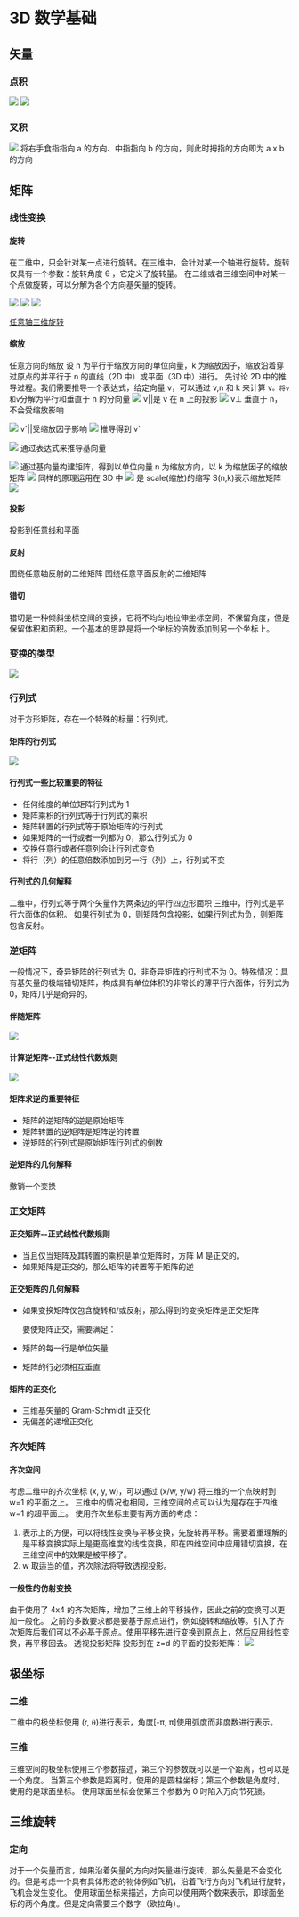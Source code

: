 # 3D 数学基础

## 矢量

### 点积

![](../.gitbook/assets/3d1.png) ![](../.gitbook/assets/3d2.png)

### 叉积

![](../.gitbook/assets/3d3.png) 将右手食指指向 a 的方向、中指指向 b 的方向，则此时拇指的方向即为 a x b 的方向

## 矩阵

### 线性变换

#### 旋转

在二维中，只会针对某一点进行旋转。在三维中，会针对某一个轴进行旋转。旋转仅具有一个参数：旋转角度 θ ，它定义了旋转量。 在二维或者三维空间中对某一个点做旋转，可以分解为各个方向基矢量的旋转。

![](../.gitbook/assets/3d4.png) ![](../.gitbook/assets/3d5.png) ![](../.gitbook/assets/3d6.png)

[任意轴三维旋转](https://zhuanlan.zhihu.com/p/56587491)

#### 缩放

任意方向的缩放 设 n 为平行于缩放方向的单位向量，k 为缩放因子，缩放沿着穿过原点的并平行于 n 的直线（2D 中）或平面（3D 中）进行。 先讨论 2D 中的推导过程。我们需要推导一个表达式，给定向量 v，可以通过 v,n 和 k 来计算 v`。将v和v`分解为平行和垂直于 n 的分向量 ![](../.gitbook/assets/3d7.png) v\|\|是 v 在 n 上的投影 ![](../.gitbook/assets/3d8.png) v⊥ 垂直于 n，不会受缩放影响

![](../.gitbook/assets/3d9.png) v\`\|\|受缩放因子影响 ![](../.gitbook/assets/3d10.png) 推导得到 v\`

![](../.gitbook/assets/3d11.png) 通过表达式来推导基向量

![](../.gitbook/assets/3d12.png) 通过基向量构建矩阵，得到以单位向量 n 为缩放方向，以 k 为缩放因子的缩放矩阵 ![](../.gitbook/assets/3d13.png) 同样的原理运用在 3D 中 ![](../.gitbook/assets/3d14.png) 是 scale\(缩放\)的缩写 S\(n,k\)表示缩放矩阵 ![](../.gitbook/assets/3d15.png)

#### 投影

投影到任意线和平面

#### 反射

围绕任意轴反射的二维矩阵 围绕任意平面反射的二维矩阵

#### 错切

错切是一种倾斜坐标空间的变换，它将不均匀地拉伸坐标空间，不保留角度，但是保留体积和面积。一个基本的思路是将一个坐标的倍数添加到另一个坐标上。

### 变换的类型

![](../.gitbook/assets/3d16.png)

### 行列式

对于方形矩阵，存在一个特殊的标量：行列式。

#### 矩阵的行列式

![](../.gitbook/assets/3d17.png)

#### 行列式一些比较重要的特征

* 任何维度的单位矩阵行列式为 1
* 矩阵乘积的行列式等于行列式的乘积
* 矩阵转置的行列式等于原始矩阵的行列式
* 如果矩阵的一行或者一列都为 0，那么行列式为 0
* 交换任意行或者任意列会让行列式变负
* 将行（列）的任意倍数添加到另一行（列）上，行列式不变

#### 行列式的几何解释

二维中，行列式等于两个矢量作为两条边的平行四边形面积 三维中，行列式是平行六面体的体积。 如果行列式为 0，则矩阵包含投影，如果行列式为负，则矩阵包含反射。

### 逆矩阵

一般情况下，奇异矩阵的行列式为 0，非奇异矩阵的行列式不为 0。特殊情况：具有基矢量的极端错切矩阵，构成具有单位体积的非常长的薄平行六面体，行列式为 0，矩阵几乎是奇异的。

#### 伴随矩阵

![](../.gitbook/assets/3d18.png)

#### 计算逆矩阵--正式线性代数规则

![](../.gitbook/assets/3d19.png)

#### 矩阵求逆的重要特征

* 矩阵的逆矩阵的逆是原始矩阵
* 矩阵转置的逆矩阵是矩阵逆的转置
* 逆矩阵的行列式是原始矩阵行列式的倒数

#### 逆矩阵的几何解释

撤销一个变换

### 正交矩阵

#### 正交矩阵--正式线性代数规则

* 当且仅当矩阵及其转置的乘积是单位矩阵时，方阵 M 是正交的。
* 如果矩阵是正交的，那么矩阵的转置等于矩阵的逆

#### 正交矩阵的几何解释

* 如果变换矩阵仅包含旋转和/或反射，那么得到的变换矩阵是正交矩阵

  要使矩阵正交，需要满足：

* 矩阵的每一行是单位矢量
* 矩阵的行必须相互垂直

#### 矩阵的正交化

* 三维基矢量的 Gram-Schmidt 正交化
* 无偏差的递增正交化

### 齐次矩阵

#### 齐次空间

考虑二维中的齐次坐标 \(x, y, w\)，可以通过 \(x/w, y/w\) 将三维的一个点映射到 w=1 的平面之上。 三维中的情况也相同，三维空间的点可以认为是存在于四维 w=1 的超平面上。 使用齐次坐标主要有两方面的考虑：

1. 表示上的方便，可以将线性变换与平移变换，先旋转再平移。需要着重理解的是平移变换实际上是更高维度的线性变换，即在四维空间中应用错切变换，在三维空间中的效果是被平移了。
2. w 取适当的值，齐次除法将导致透视投影。

#### 一般性的仿射变换

由于使用了 4x4 的齐次矩阵，增加了三维上的平移操作，因此之前的变换可以更加一般化。 之前的多数要求都是要基于原点进行，例如旋转和缩放等。引入了齐次矩阵后我们可以不必基于原点。使用平移先进行变换到原点上，然后应用线性变换，再平移回去。 透视投影矩阵 投影到在 z=d 的平面的投影矩阵： ![](../.gitbook/assets/3d20.png)

## 极坐标

### 二维

二维中的极坐标使用 \(r, ⍬\)进行表示，角度\[-π, π\]使用弧度而非度数进行表示。

### 三维

三维空间的极坐标使用三个参数描述，第三个的参数既可以是一个距离，也可以是一个角度。 当第三个参数是距离时，使用的是圆柱坐标；第三个参数是角度时，使用的是球面坐标。 使用球面坐标会使第三个参数为 0 时陷入万向节死锁。

## 三维旋转

### 定向

对于一个矢量而言，如果沿着矢量的方向对矢量进行旋转，那么矢量是不会变化的。但是考虑一个具有具体形态的物体例如飞机，沿着飞行方向对飞机进行旋转，飞机会发生变化。 使用球面坐标来描述，方向可以使用两个数来表示，即球面坐标的两个角度。但是定向需要三个数字（欧拉角）。

